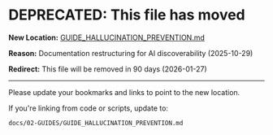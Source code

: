 # DEPRECATED: This file has moved

**New Location:** [GUIDE_HALLUCINATION_PREVENTION.md](docs/02-GUIDES/GUIDE_HALLUCINATION_PREVENTION.md)

**Reason:** Documentation restructuring for AI discoverability (2025-10-29)

**Redirect:** This file will be removed in 90 days (2026-01-27)

---

Please update your bookmarks and links to point to the new location.

If you're linking from code or scripts, update to:
```
docs/02-GUIDES/GUIDE_HALLUCINATION_PREVENTION.md
```
